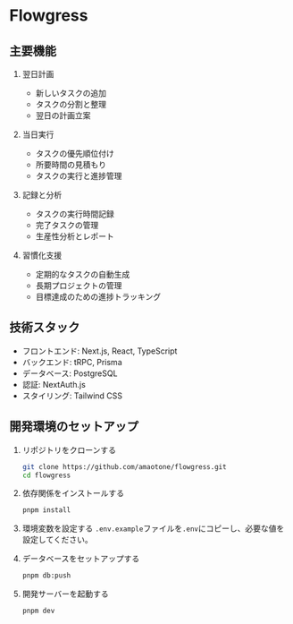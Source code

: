 # Flowgress

## 主要機能

1. 翌日計画

   - 新しいタスクの追加
   - タスクの分割と整理
   - 翌日の計画立案

2. 当日実行

   - タスクの優先順位付け
   - 所要時間の見積もり
   - タスクの実行と進捗管理

3. 記録と分析

   - タスクの実行時間記録
   - 完了タスクの管理
   - 生産性分析とレポート

4. 習慣化支援

   - 定期的なタスクの自動生成
   - 長期プロジェクトの管理
   - 目標達成のための進捗トラッキング

## 技術スタック

- フロントエンド: Next.js, React, TypeScript
- バックエンド: tRPC, Prisma
- データベース: PostgreSQL
- 認証: NextAuth.js
- スタイリング: Tailwind CSS

## 開発環境のセットアップ

1. リポジトリをクローンする

   ```bash
   git clone https://github.com/amaotone/flowgress.git
   cd flowgress
   ```

2. 依存関係をインストールする

   ```bash
   pnpm install
   ```

3. 環境変数を設定する
   `.env.example`ファイルを`.env`にコピーし、必要な値を設定してください。

4. データベースをセットアップする

   ```bash
   pnpm db:push
   ```

5. 開発サーバーを起動する

   ```bash
   pnpm dev
   ```
